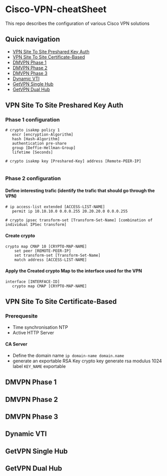# Cisco-VPN-cheatSheet

This repo describes the configuration of various Cisco VPN solutions

## Quick navigation

- [VPN Site To Site Preshared Key Auth](README.md#VPN-Site-To-Site-Preshared-Key-Auth)
- [VPN Site To Site Certificate-Based](README.md#VPN-Site-To-Site-Certificate-Based)
- [DMVPN Phase 1](README.md#DMVPN-Phase-1)
- [DMVPN Phase 2](README.md#DMVPN-Phase-2)
- [DMVPN Phase 3](README.md#DMVPN-Phase-3)
- [Dynamic VTI ](README.md#Dynamic-VTI)
- [GetVPN Single Hub](README.md#GetVPN-Single-Hub)
- [GetVPN Dual Hub](README.md#GetVPN-Dual-Hub)



## VPN Site To Site Preshared Key Auth
### Phase 1 configuration
```
# crypto isakmp policy 1
   encr [encryption-Algorithm]
   hash [Hash-Algorithm]
   authentication pre-share
   group [Deffie-Hellman-Group]
   lifetime [Seconds]

# crypto isakmp key [Preshared-Key] address [Remote-PEER-IP]
   
```
### Phase 2 configuration

#### Define interesting trafic (identify the trafic that should go through the VPN)

```
# ip access-list extended [ACCESS-LIST-NAME]
   permit ip 10.10.10.0 0.0.0.255 20.20.20.0 0.0.0.255

# crypto ipsec transform-set [Transform-Set-Name] [combination of individual IPSec transform]
```

#### Create crypto

```
crypto map CMAP 10 [CRYPTO-MAP-NAME]
    set peer [REMOTE-PEER-IP]
    set transform-set [Transform-Set-Name]
    match address [ACCESS-LIST-NAME]
```
#### Apply the Created crypto Map to the interface used for the VPN

```
interface [INTERFACE-ID]
   crypto map CMAP [CRYPTO-MAP-NAME]
```

## VPN Site To Site Certificate-Based

### Prerequesite

- Time synchronisation NTP
- Active HTTP Server
#### CA Server 

- Define the domain name
 `ip domain-name domain.name`
- generate an exportable RSA Key
crypto key generate rsa modulus 1024 label `KEY_NAME` exportable

## DMVPN Phase 1
## DMVPN Phase 2
## DMVPN Phase 3
## Dynamic VTI
## GetVPN Single Hub
## GetVPN Dual Hub










